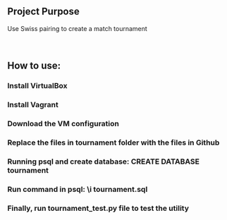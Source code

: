 ## Project Purpose

Use Swiss pairing to create a match tournament
<br />
<br />
<br />


## How to use:
### Install VirtualBox
### Install Vagrant
### Download the VM configuration
### Replace the files in tournament folder with the files in Github
### Running psql and create database: CREATE DATABASE tournament
### Run command in psql: \i tournament.sql
### Finally, run tournament_test.py file to test the utility


